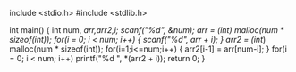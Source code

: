 include <stdio.h>
#include <stdlib.h>

int main()
{
    int num, *arr,*arr2,i;
    scanf("%d", &num);
    arr = (int*) malloc(num * sizeof(int));
    for(i = 0; i < num; i++) {
        scanf("%d", arr + i);
    }
    arr2 = (int*) malloc(num * sizeof(int));
    for(i=1;i<=num;i++)
    {
        arr2[i-1] = arr[num-i];
    }
    for(i = 0; i < num; i++)
        printf("%d ", *(arr2 + i));
    return 0;
}
